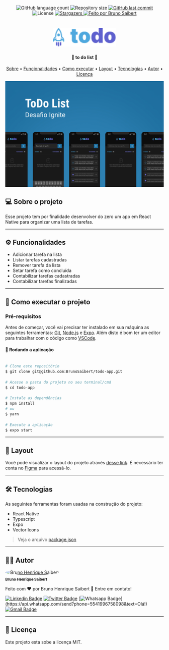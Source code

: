 <p align="center">
  <img alt="GitHub language count" src="https://img.shields.io/github/languages/count/BrunoSaibert/todo-app?color=%2304D361&style=for-the-badge">

  <img alt="Repository size" src="https://img.shields.io/github/repo-size/BrunoSaibert/todo-app?style=for-the-badge" />

  <a href="https://github.com/BrunoSaibert/todo-app/commits/main">
    <img alt="GitHub last commit" src="https://img.shields.io/github/last-commit/BrunoSaibert/todo-app?style=for-the-badge" />
  </a>

   <img alt="License" src="https://img.shields.io/badge/license-MIT-brightgreen?style=for-the-badge">

   <a href="https://github.com/BrunoSaibert/todo-app/stargazers">
    <img alt="Stargazers" src="https://img.shields.io/github/stars/BrunoSaibert/todo-app?style=for-the-badge">
  </a>

  <a href="https://brunosaibert.com.br/">
    <img alt="Feito por Bruno Saibert" src="https://img.shields.io/badge/feito%20por-Bruno%20Saibert-%231b9?style=for-the-badge">
  </a>
</p>

<h1 align="center">
    <img alt="todo-app" title="#todo-app" src="https://raw.githubusercontent.com/BrunoSaibert/todo-app/main/assets/logo-small.png" width="200px" />
</h1>

<h4 align="center">
	🚧 to do list 🚧
</h4>

<p align="center">
  <a href="#--sobre-o-projeto">Sobre</a> •
  <a href="#-%EF%B8%8F-funcionalidades">Funcionalidades</a> •
  <a href="#--como-executar-o-projeto">Como executar</a> •
  <a href="#--layout">Layout</a> •
  <a href="#--tecnologias">Tecnologias</a> •
  <a href="#--autor">Autor</a> •
  <a href="#--licença">Licença</a>
</p>

![](https://raw.githubusercontent.com/BrunoSaibert/todo-app/main/assets/cover.jpg)

## [](https://github.com/BrunoSaibert/todo-app#--sobre-o-projeto) 💻 Sobre o projeto

Esse projeto tem por finalidade desenvolver do zero um app em React Native para organizar uma lista de tarefas.

---

## [](https://github.com/BrunoSaibert/todo-app#-%EF%B8%8F-funcionalidades) ⚙️ Funcionalidades

- Adicionar tarefa na lista
- Listar tarefas cadastradas
- Remover tarefa da lista
- Setar tarefa como concluída
- Contabilizar tarefas cadastradas
- Contabilizar tarefas finalizadas

---

## [](https://github.com/BrunoSaibert/todo-app#--como-executar-o-projeto) 🚀 Como executar o projeto

### Pré-requisitos

Antes de começar, você vai precisar ter instalado em sua máquina as seguintes ferramentas:
[Git](https://git-scm.com), [Node.js](https://nodejs.org/en/) e [Expo](https://docs.expo.dev/).
Além disto é bom ter um editor para trabalhar com o código como [VSCode](https://code.visualstudio.com/).

#### 🧭 Rodando a aplicação

```bash

# Clone este repositório
$ git clone git@github.com:BrunoSaibert/todo-app.git

# Acesse a pasta do projeto no seu terminal/cmd
$ cd todo-app

# Instale as dependências
$ npm install
# ou
$ yarn

# Execute a aplicação
$ expo start

```

---

## [](https://github.com/BrunoSaibert/todo-app#--layout) 🔖 Layout

Você pode visualizar o layout do projeto através [desse link](https://www.figma.com/file/C6hZGkCZGP9Rf6m6uzWCcJ/todo-app-List?node-id=0%3A1). É necessário ter conta no [Figma](http://figma.com/) para acessá-lo.

---

## [](https://github.com/BrunoSaibert/todo-app#--tecnologias) 🛠 Tecnologias

As seguintes ferramentas foram usadas na construção do projeto:

- React Native
- Typescript
- Expo
- Vector Icons

> Veja o arquivo [package.json](https://github.com/BrunoSaibert/todo-app/blob/main/web/package.json)

---

## [](https://github.com/BrunoSaibert/todo-app#--autor) 👨‍🚀 Autor

<a href="https://brunosaibert.com.br/">
 <img style="border-radius: 50%;" src="https://avatars2.githubusercontent.com/u/40339324?s=460&u=4f5a7b83aa4e018b4eccbeaa1f6a6b8b04e0e4b7&v=4" width="100px;" alt="Bruno Henrique Saibert"/>
 <br />
 <sub><b>Bruno Henrique Saibert</b></sub></a>
 <br />

Feito com ❤️ por Bruno Henrique Saibert 👋 Entre em contato!

[![Linkedin Badge](https://img.shields.io/badge/-LinkedIn-blue?style=for-the-badge&logo=Linkedin&logoColor=white&link=https://www.linkedin.com/in/brunohenriquesaibert/)](https://www.linkedin.com/in/brunohenriquesaibert/)
[![Twitter Badge](https://img.shields.io/badge/-Twitter-1ca0f1?style=for-the-badge&labelColor=1ca0f1&logo=twitter&logoColor=white&link=https://twitter.com/bh_saibert)](https://twitter.com/bh_saibert)
[![Whatsapp Badge](https://img.shields.io/badge/-Whatsapp-4CA143?style=for-the-badge&labelColor=4CA143&logo=whatsapp&logoColor=white&link=https://api.whatsapp.com/send?phone=5541996758098&text=Olá!)](https://api.whatsapp.com/send?phone=5541996758098&text=Olá!)
[![Gmail Badge](https://img.shields.io/badge/-Gmail-c14438?style=for-the-badge&logo=Gmail&logoColor=white&link=mailto:brunosaibert@gmail.com)](mailto:brunosaibert@gmail.com)

---

## [](https://github.com/BrunoSaibert/todo-app#--licença) 📝 Licença

Este projeto esta sobe a licença MIT.
